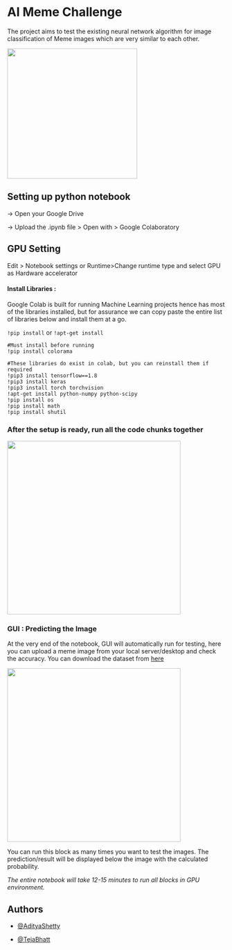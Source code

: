 
# AI Meme Challenge

The project aims to test the existing neural network algorithm for image classification of Meme images which are very similar to each other.

<img src="http://sanjay.ie/aditya/meme.jpg" height="300"/>

## Setting up python notebook
-> Open your Google Drive

-> Upload the .ipynb file > Open with > Google Colaboratory  

## GPU Setting
Edit > Notebook settings or Runtime>Change runtime type and select GPU as Hardware accelerator

#### Install Libraries :

Google Colab is built for running Machine Learning projects hence has most of the libraries installed, but for assurance we can copy paste the entire list of libraries below and install them at a go.

`!pip install` or `!apt-get install`

```http
#Must install before running
!pip install colorama

#These libraries do exist in colab, but you can reinstall them if required
!pip3 install tensorflow==1.8
!pip3 install keras
!pip3 install torch torchvision
!apt-get install python-numpy python-scipy
!pip install os
!pip install math
!pip install shutil
```
### After the setup is ready, run all the code chunks together

<img src="http://sanjay.ie/aditya/Process.gif" height="400"/>

### GUI : Predicting the Image

At the very end of the notebook, GUI will automatically run for testing, here you can upload a meme image from your local server/desktop and check the accuracy. You can download the dataset from [here](www.sanjay.ie/aditya/BACKUP.zip)

<img src="http://sanjay.ie/aditya/GUI.gif" height="400"/>

You can run this block as many times you want to test the images. The prediction/result will be displayed below the image with the calculated probability.

*The entire notebook will take 12-15 minutes to run all blocks in GPU environment.*

## Authors

- [@AdityaShetty](https://github.com/ACM40960/project-AdityaShetty24)

- [@TejaBhatt](https://github.com/ACM40960/project-Teja_Bhat)

